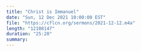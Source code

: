 ```yaml
---
title: "Christ is Immanuel"
date: "Sun, 12 Dec 2021 10:00:00 EST"
file: "https://cflcn.org/sermons/2021-12-12.m4a"
length: "12108147"
duration: "25:20"
summary: 
---
```

